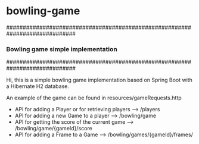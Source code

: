 # bowling-game
#############################################################################
###   Bowling game simple implementation                                  ###
#############################################################################

Hi, this is a simple bowling game implementation based on Spring Boot with a Hibernate H2 database.

An example of the game can be found in resources/gameRequests.http

- API for adding a Player or for retrieving players --> /players
- API for adding a new Game to a player --> /bowling/game
- API for getting the score of the current game --> /bowling/game/{gameId}/score
- API for adding a Frame to a Game --> /bowling/games/{gameId}/frames/

